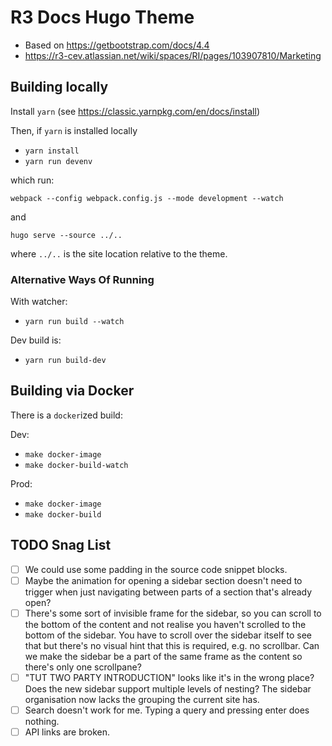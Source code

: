 # R3 Docs Hugo Theme

* Based on https://getbootstrap.com/docs/4.4
* https://r3-cev.atlassian.net/wiki/spaces/RI/pages/103907810/Marketing

## Building locally

Install `yarn` (see https://classic.yarnpkg.com/en/docs/install)

Then, if `yarn` is installed locally

* `yarn install`
* `yarn run devenv`

which run:

```
webpack --config webpack.config.js --mode development --watch
```

and

```
hugo serve --source ../..
```

where `../..` is the site location relative to the theme.

### Alternative Ways Of Running

With watcher:

* `yarn run build --watch`

Dev build is:

* `yarn run build-dev`

## Building via Docker

There is a `docker`ized build:

Dev:

* `make docker-image`
* `make docker-build-watch`

Prod:

* `make docker-image`
* `make docker-build`


## TODO Snag List

- [ ] We could use some padding in the source code snippet blocks.
- [ ] Maybe the animation for opening a sidebar section doesn't need to trigger when just navigating between parts of a section that's already open?
- [ ] There's some sort of invisible frame for the sidebar, so you can scroll to the bottom of the content and not realise you haven't scrolled to the bottom of the sidebar. You have to scroll over the sidebar itself to see that but there's no visual hint that this is required, e.g. no scrollbar. Can we make the sidebar be a part of the same frame as the content so there's only one scrollpane?
- [ ] "TUT TWO PARTY INTRODUCTION" looks like it's in the wrong place? Does the new sidebar support multiple levels of nesting? The sidebar organisation now lacks the grouping the current site has.
- [ ] Search doesn't work for me. Typing a query and pressing enter does nothing.
- [ ] API links are broken.
